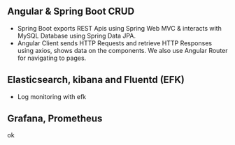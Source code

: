 ## Angular & Spring Boot CRUD

- Spring Boot exports REST Apis using Spring Web MVC & interacts with MySQL Database using Spring Data JPA.
- Angular Client sends HTTP Requests and retrieve HTTP Responses using axios, shows data on the components. We also use Angular Router for navigating to pages.

## Elasticsearch, kibana and Fluentd (EFK)

- Log monitoring with efk

## Grafana, Prometheus
ok

